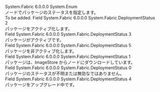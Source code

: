 <Type Name="DeploymentStatus" FullName="System.Fabric.DeploymentStatus">
  <TypeSignature Language="C#" Value="public enum DeploymentStatus" />
  <TypeSignature Language="ILAsm" Value=".class public auto ansi sealed DeploymentStatus extends System.Enum" />
  <TypeSignature Language="DocId" Value="T:System.Fabric.DeploymentStatus" />
  <TypeSignature Language="VB.NET" Value="Public Enum DeploymentStatus" />
  <TypeSignature Language="F#" Value="type DeploymentStatus = " />
  <AssemblyInfo>
    <AssemblyName>System.Fabric</AssemblyName>
    <AssemblyVersion>6.0.0.0</AssemblyVersion>
  </AssemblyInfo>
  <Base>
    <BaseTypeName>System.Enum</BaseTypeName>
  </Base>
  <Docs>
    <summary>
      <para>ノードでパッケージのステータスを指定します。</para>
    </summary>
    <remarks>To be added.</remarks>
  </Docs>
  <Members>
    <Member MemberName="Activating">
      <MemberSignature Language="C#" Value="Activating" />
      <MemberSignature Language="ILAsm" Value=".field public static literal valuetype System.Fabric.DeploymentStatus Activating = int32(2)" />
      <MemberSignature Language="DocId" Value="F:System.Fabric.DeploymentStatus.Activating" />
      <MemberSignature Language="VB.NET" Value="Activating" />
      <MemberSignature Language="F#" Value="Activating = 2" Usage="System.Fabric.DeploymentStatus.Activating" />
      <MemberType>Field</MemberType>
      <AssemblyInfo>
        <AssemblyName>System.Fabric</AssemblyName>
        <AssemblyVersion>6.0.0.0</AssemblyVersion>
      </AssemblyInfo>
      <ReturnValue>
        <ReturnType>System.Fabric.DeploymentStatus</ReturnType>
      </ReturnValue>
      <MemberValue>2</MemberValue>
      <Docs>
        <summary>
          <para>パッケージをアクティブ化します。</para>
        </summary>
      </Docs>
    </Member>
    <Member MemberName="Active">
      <MemberSignature Language="C#" Value="Active" />
      <MemberSignature Language="ILAsm" Value=".field public static literal valuetype System.Fabric.DeploymentStatus Active = int32(3)" />
      <MemberSignature Language="DocId" Value="F:System.Fabric.DeploymentStatus.Active" />
      <MemberSignature Language="VB.NET" Value="Active" />
      <MemberSignature Language="F#" Value="Active = 3" Usage="System.Fabric.DeploymentStatus.Active" />
      <MemberType>Field</MemberType>
      <AssemblyInfo>
        <AssemblyName>System.Fabric</AssemblyName>
        <AssemblyVersion>6.0.0.0</AssemblyVersion>
      </AssemblyInfo>
      <ReturnValue>
        <ReturnType>System.Fabric.DeploymentStatus</ReturnType>
      </ReturnValue>
      <MemberValue>3</MemberValue>
      <Docs>
        <summary>
          <para>パッケージがアクティブです。</para>
        </summary>
      </Docs>
    </Member>
    <Member MemberName="Deactivating">
      <MemberSignature Language="C#" Value="Deactivating" />
      <MemberSignature Language="ILAsm" Value=".field public static literal valuetype System.Fabric.DeploymentStatus Deactivating = int32(5)" />
      <MemberSignature Language="DocId" Value="F:System.Fabric.DeploymentStatus.Deactivating" />
      <MemberSignature Language="VB.NET" Value="Deactivating" />
      <MemberSignature Language="F#" Value="Deactivating = 5" Usage="System.Fabric.DeploymentStatus.Deactivating" />
      <MemberType>Field</MemberType>
      <AssemblyInfo>
        <AssemblyName>System.Fabric</AssemblyName>
        <AssemblyVersion>6.0.0.0</AssemblyVersion>
      </AssemblyInfo>
      <ReturnValue>
        <ReturnType>System.Fabric.DeploymentStatus</ReturnType>
      </ReturnValue>
      <MemberValue>5</MemberValue>
      <Docs>
        <summary>
          <para>パッケージを非アクティブ化します。</para>
        </summary>
      </Docs>
    </Member>
    <Member MemberName="Downloading">
      <MemberSignature Language="C#" Value="Downloading" />
      <MemberSignature Language="ILAsm" Value=".field public static literal valuetype System.Fabric.DeploymentStatus Downloading = int32(1)" />
      <MemberSignature Language="DocId" Value="F:System.Fabric.DeploymentStatus.Downloading" />
      <MemberSignature Language="VB.NET" Value="Downloading" />
      <MemberSignature Language="F#" Value="Downloading = 1" Usage="System.Fabric.DeploymentStatus.Downloading" />
      <MemberType>Field</MemberType>
      <AssemblyInfo>
        <AssemblyName>System.Fabric</AssemblyName>
        <AssemblyVersion>6.0.0.0</AssemblyVersion>
      </AssemblyInfo>
      <ReturnValue>
        <ReturnType>System.Fabric.DeploymentStatus</ReturnType>
      </ReturnValue>
      <MemberValue>1</MemberValue>
      <Docs>
        <summary>
          <para>パッケージは、ImageStore からノードにダウンロードしています。</para>
        </summary>
      </Docs>
    </Member>
    <Member MemberName="Invalid">
      <MemberSignature Language="C#" Value="Invalid" />
      <MemberSignature Language="ILAsm" Value=".field public static literal valuetype System.Fabric.DeploymentStatus Invalid = int32(0)" />
      <MemberSignature Language="DocId" Value="F:System.Fabric.DeploymentStatus.Invalid" />
      <MemberSignature Language="VB.NET" Value="Invalid" />
      <MemberSignature Language="F#" Value="Invalid = 0" Usage="System.Fabric.DeploymentStatus.Invalid" />
      <MemberType>Field</MemberType>
      <AssemblyInfo>
        <AssemblyName>System.Fabric</AssemblyName>
        <AssemblyVersion>6.0.0.0</AssemblyVersion>
      </AssemblyInfo>
      <ReturnValue>
        <ReturnType>System.Fabric.DeploymentStatus</ReturnType>
      </ReturnValue>
      <MemberValue>0</MemberValue>
      <Docs>
        <summary>
          <para>パッケージのステータスが不明または無効なではありません。</para>
        </summary>
      </Docs>
    </Member>
    <Member MemberName="Upgrading">
      <MemberSignature Language="C#" Value="Upgrading" />
      <MemberSignature Language="ILAsm" Value=".field public static literal valuetype System.Fabric.DeploymentStatus Upgrading = int32(4)" />
      <MemberSignature Language="DocId" Value="F:System.Fabric.DeploymentStatus.Upgrading" />
      <MemberSignature Language="VB.NET" Value="Upgrading" />
      <MemberSignature Language="F#" Value="Upgrading = 4" Usage="System.Fabric.DeploymentStatus.Upgrading" />
      <MemberType>Field</MemberType>
      <AssemblyInfo>
        <AssemblyName>System.Fabric</AssemblyName>
        <AssemblyVersion>6.0.0.0</AssemblyVersion>
      </AssemblyInfo>
      <ReturnValue>
        <ReturnType>System.Fabric.DeploymentStatus</ReturnType>
      </ReturnValue>
      <MemberValue>4</MemberValue>
      <Docs>
        <summary>
          <para>パッケージをアップグレード中です。</para>
        </summary>
      </Docs>
    </Member>
  </Members>
</Type>
